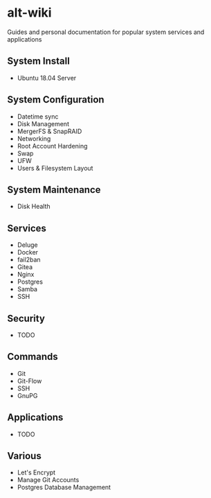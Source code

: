 # alt-wiki
Guides and personal documentation for popular system services and applications

## System Install
- Ubuntu 18.04 Server

## System Configuration
- Datetime sync
- Disk Management
- MergerFS & SnapRAID
- Networking
- Root Account Hardening
- Swap
- UFW
- Users & Filesystem Layout

## System Maintenance
- Disk Health

## Services
- Deluge
- Docker
- fail2ban
- Gitea
- Nginx
- Postgres
- Samba
- SSH

## Security
- TODO

## Commands
- Git
- Git-Flow
- SSH
- GnuPG

## Applications
- TODO

## Various
- Let's Encrypt
- Manage Git Accounts
- Postgres Database Management
